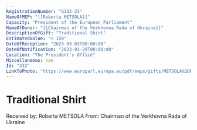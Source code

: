 ```yaml
---
RegistrationNumber: "G332-23"
NameOfMEP: "[[Roberta METSOLA]]"
Capacity: "President of the European Parliament"
NameOfDonor: "[[Chairman of the Verkhovna Rada of Ukraine]]"
DescriptionOfGift: "Traditional Shirt"
EstimatedValue: "< 150"
DateOfReception: "2023-03-03T00:00:00"
DateOfNotification: "2023-03-29T00:00:00"
Location: "The President's Office"
Miscellaneous: nan
Id: "332"
LinkToPhoto: "https://www.europarl.europa.eu/pdf/meps/gifts/METSOLA%20Roberta_G332-23_1680185554971.jpg#"
---
```


# Traditional Shirt

Received by: Roberta METSOLA
From: Chairman of the Verkhovna Rada of Ukraine
